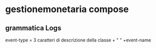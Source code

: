 # gestionemonetaria compose
## grammatica Logs
  event-type = 3 caratteri di descrizione della classe + " " +event-name
